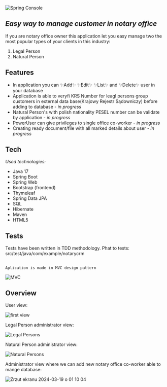 
![Spring Console](https://github.com/rocesS/notarycrm/assets/73910003/4c376f94-87f3-4ab0-b7c4-34b720360190)

## _Easy way to manage customer in notary office_


If you are notary office owner this application let you easy manage two the most popular types of your clients in this industry:
1. Legal Person
2. Natural Person



## Features

- In application you can ✨Add✨ ✨Edit✨ ✨List✨ and ✨Delete✨ user in your database 
- Application is able to veryfi KRS Number for leagl persons group customers in external data base(Krajowy Rejestr Sądowniczy) before adding to database - _in progress_
- Natural Person's  with polish nationality PESEL number can be validate by application - _in progress_
- PowerUser can give privileges to single office co-worker - _in progress_
- Creating ready document/file with all marked details about user - _in progress_

## Tech

_Used technologies:_
- Java 17
- Spring Boot
- Spring Web
- Bootstrap (frontend)
- Thymeleaf
- Spring Data JPA
- SQL
- Hibernate
- Maven
- HTML5

## Tests

Tests have been written in TDD methodology. Phat to tests: src/test/java/com/example/notarycrm

##

```
Aplication is made in MVC design pattern 
```

![MVC](https://github.com/rocesS/notarycrm/assets/73910003/40769821-26b0-479f-9b7b-8fb6eff5fd03)

## Overview

User view:

![first view](https://github.com/rocesS/notarycrm/assets/73910003/9c6321a9-31f6-4f41-a6f8-11c76801ca39)

Legal Person administrator view:

![Legal Persons](https://github.com/rocesS/notarycrm/assets/73910003/7f317fd9-617e-4e72-8609-9b9279249a86)


Natural Person administrator view:

![Natural Persons](https://github.com/rocesS/notarycrm/assets/73910003/857acec4-4ad6-4e4f-bead-7d3fac7ac061)

Administrator view where we can add new notary office co-worker able to mange database:

![Zrzut ekranu 2024-03-19 o 01 10 04](https://github.com/rocesS/notarycrm/assets/73910003/b52923f1-5f2b-4d4d-bba3-b7aa62c72cac)

